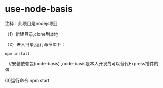 # use-node-basis
注释：此项目是nodejs项目

（1）新建目录,clone到本地

（2）进入目录,运行命令如下：

    npm install
    //安装依赖包(node-basis) ,node-basis是本人开发的可以替代Express插件的包
    
    
 (3)运行命令 
    npm start
    
